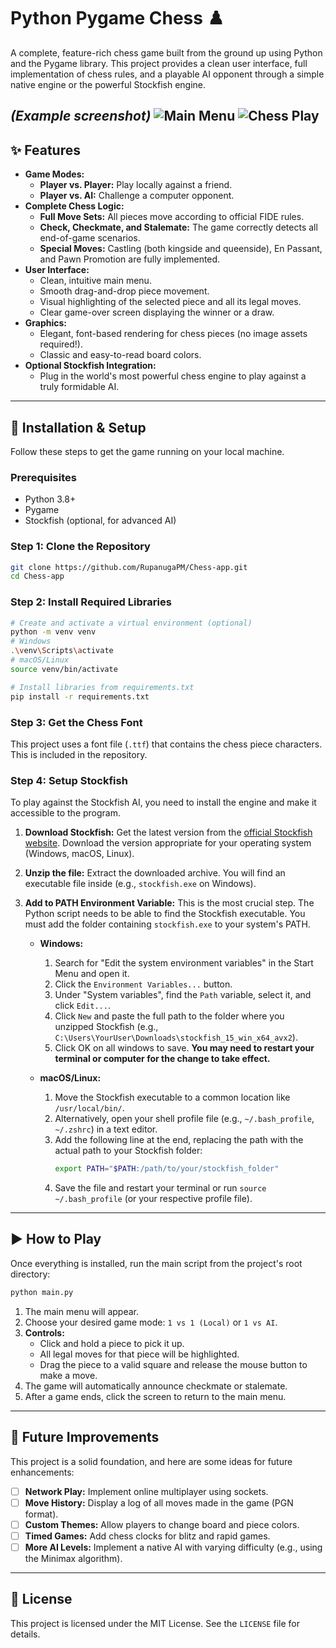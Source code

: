 # Python Pygame Chess ♟️

A complete, feature-rich chess game built from the ground up using Python and the Pygame library. This project provides a clean user interface, full implementation of chess rules, and a playable AI opponent through a simple native engine or the powerful Stockfish engine.

<!-- 
IMPORTANT: Take a screenshot of your game and save it in your project folder. 
Then, replace the link below with the path to your image! 
-->
 
*(Example screenshot)*
![Main Menu](.menu.png)
![Chess Play](.chess_play.png)
---

## ✨ Features

*   **Game Modes:**
    *   **Player vs. Player:** Play locally against a friend.
    *   **Player vs. AI:** Challenge a computer opponent.
*   **Complete Chess Logic:**
    *   **Full Move Sets:** All pieces move according to official FIDE rules.
    *   **Check, Checkmate, and Stalemate:** The game correctly detects all end-of-game scenarios.
    *   **Special Moves:** Castling (both kingside and queenside), En Passant, and Pawn Promotion are fully implemented.
*   **User Interface:**
    *   Clean, intuitive main menu.
    *   Smooth drag-and-drop piece movement.
    *   Visual highlighting of the selected piece and all its legal moves.
    *   Clear game-over screen displaying the winner or a draw.
*   **Graphics:**
    *   Elegant, font-based rendering for chess pieces (no image assets required!).
    *   Classic and easy-to-read board colors.
*   **Optional Stockfish Integration:**
    *   Plug in the world's most powerful chess engine to play against a truly formidable AI.

---

## 🔧 Installation & Setup

Follow these steps to get the game running on your local machine.

### Prerequisites

*   Python 3.8+
*   Pygame
*   Stockfish (optional, for advanced AI)

### Step 1: Clone the Repository

```bash
git clone https://github.com/RupanugaPM/Chess-app.git
cd Chess-app
```

### Step 2: Install Required Libraries

```bash
# Create and activate a virtual environment (optional)
python -m venv venv
# Windows
.\venv\Scripts\activate
# macOS/Linux
source venv/bin/activate

# Install libraries from requirements.txt
pip install -r requirements.txt
```

### Step 3: Get the Chess Font

This project uses a font file (`.ttf`) that contains the chess piece characters. This is included in the repository.

### Step 4: Setup Stockfish 

To play against the Stockfish AI, you need to install the engine and make it accessible to the program.

1.  **Download Stockfish:** Get the latest version from the [official Stockfish website](https://stockfishchess.org/download/). Download the version appropriate for your operating system (Windows, macOS, Linux).

2.  **Unzip the file:** Extract the downloaded archive. You will find an executable file inside (e.g., `stockfish.exe` on Windows).

3.  **Add to PATH Environment Variable:** This is the most crucial step. The Python script needs to be able to find the Stockfish executable. You must add the folder containing `stockfish.exe` to your system's PATH.

    *   **Windows:**
        1.  Search for "Edit the system environment variables" in the Start Menu and open it.
        2.  Click the `Environment Variables...` button.
        3.  Under "System variables", find the `Path` variable, select it, and click `Edit...`.
        4.  Click `New` and paste the full path to the folder where you unzipped Stockfish (e.g., `C:\Users\YourUser\Downloads\stockfish_15_win_x64_avx2`).
        5.  Click OK on all windows to save. **You may need to restart your terminal or computer for the change to take effect.**

    *   **macOS/Linux:**
        1.  Move the Stockfish executable to a common location like `/usr/local/bin/`.
        2.  Alternatively, open your shell profile file (e.g., `~/.bash_profile`, `~/.zshrc`) in a text editor.
        3.  Add the following line at the end, replacing the path with the actual path to your Stockfish folder:
            ```bash
            export PATH="$PATH:/path/to/your/stockfish_folder"
            ```
        4.  Save the file and restart your terminal or run `source ~/.bash_profile` (or your respective profile file).

---

## ▶️ How to Play

Once everything is installed, run the main script from the project's root directory:

```bash
python main.py
```

1.  The main menu will appear.
2.  Choose your desired game mode: `1 vs 1 (Local)` or `1 vs AI`.
3.  **Controls:**
    *   Click and hold a piece to pick it up.
    *   All legal moves for that piece will be highlighted.
    *   Drag the piece to a valid square and release the mouse button to make a move.
4.  The game will automatically announce checkmate or stalemate.
5.  After a game ends, click the screen to return to the main menu.

---

## 🚀 Future Improvements

This project is a solid foundation, and here are some ideas for future enhancements:

*   [ ] **Network Play:** Implement online multiplayer using sockets.
*   [ ] **Move History:** Display a log of all moves made in the game (PGN format).
*   [ ] **Custom Themes:** Allow players to change board and piece colors.
*   [ ] **Timed Games:** Add chess clocks for blitz and rapid games.
*   [ ] **More AI Levels:** Implement a native AI with varying difficulty (e.g., using the Minimax algorithm).

---

## 📜 License

This project is licensed under the MIT License. See the `LICENSE` file for details.
